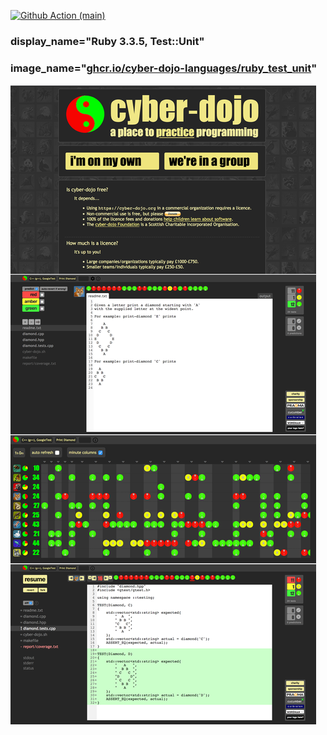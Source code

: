 [![Github Action (main)](https://github.com/cyber-dojo-start-points/ruby-testunit/actions/workflows/main.yml/badge.svg)](https://github.com/cyber-dojo-start-points/ruby-testunit/actions)

### display_name="Ruby 3.3.5, Test::Unit"
### image_name="[ghcr.io/cyber-dojo-languages/ruby_test_unit](https://hub.docker.com/repository/docker/cyberdojofoundation/ruby_test_unit)"

![cyber-dojo.org home page](https://github.com/cyber-dojo/cyber-dojo/blob/master/shared/home_page_snapshot.png)
